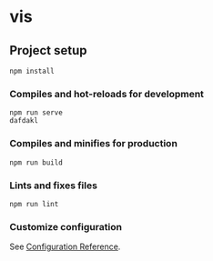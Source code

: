 # vis

## Project setup
```
npm install
```

### Compiles and hot-reloads for development
```
npm run serve
dafdakl
```

### Compiles and minifies for production
```
npm run build
```

### Lints and fixes files
```
npm run lint
```

### Customize configuration
See [Configuration Reference](https://cli.vuejs.org/config/).
